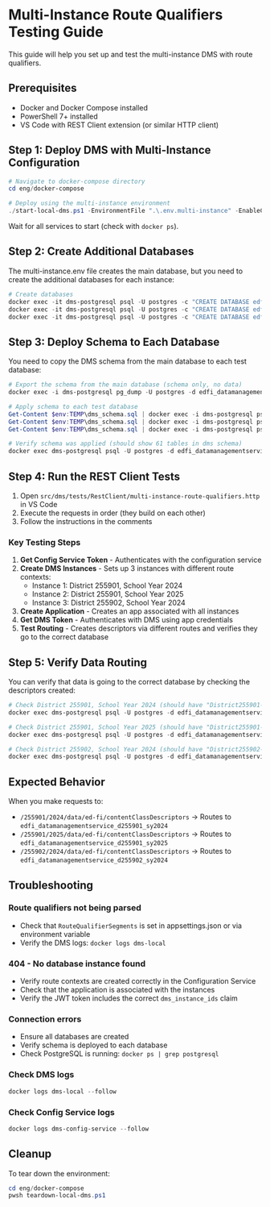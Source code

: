# Multi-Instance Route Qualifiers Testing Guide

This guide will help you set up and test the multi-instance DMS with route qualifiers.

## Prerequisites

- Docker and Docker Compose installed
- PowerShell 7+ installed
- VS Code with REST Client extension (or similar HTTP client)

## Step 1: Deploy DMS with Multi-Instance Configuration

```powershell
# Navigate to docker-compose directory
cd eng/docker-compose

# Deploy using the multi-instance environment
./start-local-dms.ps1 -EnvironmentFile ".\.env.multi-instance" -EnableConfig -EnableKafkaUI -EnableSwaggerUI -r
```

Wait for all services to start (check with `docker ps`).

## Step 2: Create Additional Databases

The multi-instance.env file creates the main database, but you need to create the additional databases for each instance:

```powershell
# Create databases
docker exec -it dms-postgresql psql -U postgres -c "CREATE DATABASE edfi_datamanagementservice_d255901_sy2024;"
docker exec -it dms-postgresql psql -U postgres -c "CREATE DATABASE edfi_datamanagementservice_d255901_sy2025;"
docker exec -it dms-postgresql psql -U postgres -c "CREATE DATABASE edfi_datamanagementservice_d255902_sy2024;"
```

## Step 3: Deploy Schema to Each Database

You need to copy the DMS schema from the main database to each test database:

```powershell
# Export the schema from the main database (schema only, no data)
docker exec -i dms-postgresql pg_dump -U postgres -d edfi_datamanagementservice --schema-only > $env:TEMP\dms_schema.sql

# Apply schema to each test database
Get-Content $env:TEMP\dms_schema.sql | docker exec -i dms-postgresql psql -U postgres -d edfi_datamanagementservice_d255901_sy2024
Get-Content $env:TEMP\dms_schema.sql | docker exec -i dms-postgresql psql -U postgres -d edfi_datamanagementservice_d255901_sy2025
Get-Content $env:TEMP\dms_schema.sql | docker exec -i dms-postgresql psql -U postgres -d edfi_datamanagementservice_d255902_sy2024

# Verify schema was applied (should show 61 tables in dms schema)
docker exec dms-postgresql psql -U postgres -d edfi_datamanagementservice_d255901_sy2024 -c "SELECT COUNT(*) as table_count FROM information_schema.tables WHERE table_schema = 'dms';"
```

## Step 4: Run the REST Client Tests

1. Open `src/dms/tests/RestClient/multi-instance-route-qualifiers.http` in VS Code
2. Execute the requests in order (they build on each other)
3. Follow the instructions in the comments

### Key Testing Steps

1. **Get Config Service Token** - Authenticates with the configuration service
2. **Create DMS Instances** - Sets up 3 instances with different route contexts:
   - Instance 1: District 255901, School Year 2024
   - Instance 2: District 255901, School Year 2025
   - Instance 3: District 255902, School Year 2024
3. **Create Application** - Creates an app associated with all instances
4. **Get DMS Token** - Authenticates with DMS using app credentials
5. **Test Routing** - Creates descriptors via different routes and verifies
   they go to the correct database

## Step 5: Verify Data Routing

You can verify that data is going to the correct database by checking the descriptors created:

```powershell
# Check District 255901, School Year 2024 (should have "District255901-2024")
docker exec dms-postgresql psql -U postgres -d edfi_datamanagementservice_d255901_sy2024 -c "SELECT * FROM dms.Descriptor WHERE CodeValue LIKE 'District%';"

# Check District 255901, School Year 2025 (should have "District255901-2025")
docker exec dms-postgresql psql -U postgres -d edfi_datamanagementservice_d255901_sy2025 -c "SELECT * FROM dms.Descriptor WHERE CodeValue LIKE 'District%';"

# Check District 255902, School Year 2024 (should have "District255902-2024")
docker exec dms-postgresql psql -U postgres -d edfi_datamanagementservice_d255902_sy2024 -c "SELECT * FROM dms.Descriptor WHERE CodeValue LIKE 'District%';"
```

## Expected Behavior

When you make requests to:

- `/255901/2024/data/ed-fi/contentClassDescriptors` →
  Routes to `edfi_datamanagementservice_d255901_sy2024`
- `/255901/2025/data/ed-fi/contentClassDescriptors` →
  Routes to `edfi_datamanagementservice_d255901_sy2025`
- `/255902/2024/data/ed-fi/contentClassDescriptors` →
  Routes to `edfi_datamanagementservice_d255902_sy2024`

## Troubleshooting

### Route qualifiers not being parsed

- Check that `RouteQualifierSegments` is set in appsettings.json or via environment variable
- Verify the DMS logs: `docker logs dms-local`

### 404 - No database instance found

- Verify route contexts are created correctly in the Configuration Service
- Check that the application is associated with the instances
- Verify the JWT token includes the correct `dms_instance_ids` claim

### Connection errors

- Ensure all databases are created
- Verify schema is deployed to each database
- Check PostgreSQL is running: `docker ps | grep postgresql`

### Check DMS logs

```powershell
docker logs dms-local --follow
```

### Check Config Service logs

```powershell
docker logs dms-config-service --follow
```

## Cleanup

To tear down the environment:

```powershell
cd eng/docker-compose
pwsh teardown-local-dms.ps1
```
